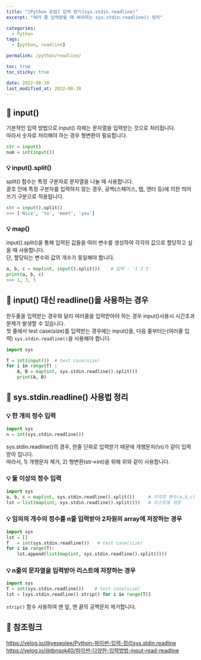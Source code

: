 ```yaml
---
title: "[Python 문법] 입력 받기(sys.stdin.readline)"
excerpt: "여러 줄 입력받을 때 써야하는 sys.stdin.readline() 정리"

categories:
  - Python
tags:
  - [python, readline]

permalink: /python/readline/

toc: true
toc_sticky: true

date: 2022-08-30
last_modified_at: 2022-08-30
---
```


## 🚀 input()

기본적인 입력 방법으로 input() 자체는 문자열을 입력받는 것으로 처리됩니다.  
따라서 숫자로 처리해야 하는 경우 형변환이 필요합니다.
```python
str = input()
num = int(input())
```
### 💡 input().split()

split() 함수는 특정 구분자로 문자열을 나눌 때 사용합니다.  
괄호 안에 특정 구분자를 입력하지 않는 경우, 공백(스페이스, 탭, 엔터 등)에 의한 띄어쓰기 구분으로 적용됩니다.
```python
str = input().split()
>>> ['Nice', 'to', 'meet', 'you']
```

### 💡 map()

input().split()을 통해 입력된 값들을 여러 변수를 생성하여 각각의 값으로 할당하고 싶을 때 사용합니다.   
단, 할당되는 변수와 값의 개수가 동일해야 합니다.
```python
a, b, c = map(int, input().split())    # 입력 : '1 3 5'
print(a, b, c)
>>> 1, 3, 5
```

## 🚀 input() 대신 readline()을 사용하는 경우

한두줄을 입력받는 경우와 달리 여러줄을 입력받아야 하는 경우 input()사용시 시간초과 문제가 발생할 수 있습니다.  
첫 줄에서 test case(size)를 입력받는 경우에는 input()을, 다음 줄부터는(여러줄 입력) `sys.stdin.readline()`을 사용해야 합니다.
```python
import sys

T = int(input())  # test case(size)
for i in range(T) :
    A, B = map(int, sys.stdin.readline().split())
    print(A, B)
```

## 🚀 sys.stdin.readline() 사용법 정리
### 💡 한 개의 정수 입력
```python
import sys
n = int(sys.stdin.readline())
```
sys.stdin.readline()의 경우, 한줄 단위로 입력받기 때문에 개행문자(\n)가 같이 입력받아 집니다.  
따라서, 1) 개행문자 제거, 2) 형변환(str→int)을 위해 위와 같이 사용합니다.

### 💡 둘 이상의 정수 입력
```python
import sys
a, b, c = map(int, sys.stdin.readline().split())     # 각각의 변수(a,b,c)에 할당
lst = list(map(int, sys.stdin.readline().split()))   # 리스트에 저장
```

### 💡 임의의 개수의 정수를 n줄 입력받아 2차원의 array에 저장하는 경우
```python
import sys
lst = []
T   = int(sys.stdin.readline())   # test case(size)
for i in range(T):
    lst.append(list(map(int, sys.stdin.readline().split())))
```

### 💡 n줄의 문자열을 입력받아 리스트에 저장하는 경우
```python
import sys
T = int(sys.stdin.readline())    # test case(size)
lst = [sys.stdin.readline().strip() for i in range(T)]
```
`strip()` 함수 사용하여 맨 앞, 맨 끝의 공백문자 제거합니다.

## 🚀 참조링크
https://velog.io/@yeseolee/Python-파이썬-입력-정리sys.stdin.readline  
https://velog.io/@tbnsok40/파이썬-다양한-입력방법-input-read-readline
